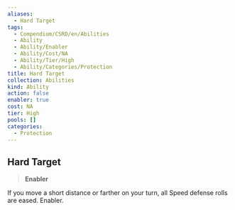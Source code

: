 ```yaml
---
aliases:
  - Hard Target
tags:
  - Compendium/CSRD/en/Abilities
  - Ability
  - Ability/Enabler
  - Ability/Cost/NA
  - Ability/Tier/High
  - Ability/Categories/Protection
title: Hard Target
collection: Abilities
kind: Ability
action: false
enabler: true
cost: NA
tier: High
pools: []
categories:
  - Protection
---
```

## Hard Target    
>**Enabler**  
    
If you move a short distance or farther on your turn, all Speed defense rolls are eased. Enabler.